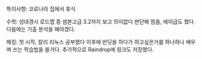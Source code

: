 특이사항: 코로나라 집에서 휴식

수학: 성대경시 로드맵 중 셈본고급 3.2까지 보고 의미없다 판단해 멈춤, 에이급도 했다.
다음에는 기출 분석을 해야겠다.

해킹: 첫 시작, 칼리 리눅스 공부했다 이후에 반딧을 하다가 하고싶은거를 하나하나 배우며 쓰는 학습법을 쓸거다.
추가적으로 Raindrop에 링크도 저장했다.
